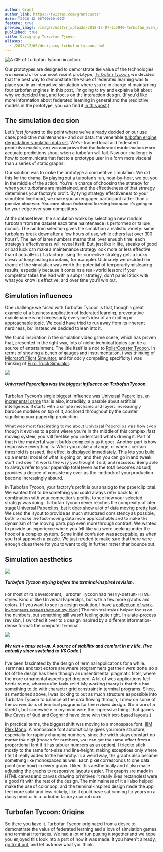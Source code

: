 ```yaml
---
author: Grant
author_link: https://twitter.com/grantcuster
date: "2018-12-06T00:00:00Z"
feature: true
preview_image: /images/editor_uploads/2018-12-07-163940-turbofan_even_shorter.gif
published: true
title: Designing Turbofan Tycoon
aliases:
  - /2018/12/06/designing-turbofan-tycoon.html
---
```


![A GIF of Turbofan Tycoon in action.](/images/editor_uploads/2018-12-07-163940-turbofan_even_shorter.gif)

Our prototypes are designed to demonstrate the value of the technologies we research. For our most recent prototype, [Turbofan Tycoon](https://turbofan.fastforwardlabs.com/), we decided that the best way to demonstrate the value of federated learning was to place you in an interactive simulation where you’re in charge of maintaining four turbofan engines. In this post, I’m going to try and explain a bit about why we decided that, and focus on the interaction design. (If you'd like more information about federated learning in general and the predictive models in the prototype, you can find it [in this post](https://blog.fastforwardlabs.com/2018/11/14/federated-learning.html).)

## The simulation decision

Let’s *fast forward* to the point where we’ve already decided on our use case: predictive maintenance - and our data: the venerable [turbofan engine degradation simulation data set](https://ti.arc.nasa.gov/tech/dash/groups/pcoe/prognostic-data-repository/). We’ve trained local and federated predictive models, and we can prove that the federated model makes more accurate predictions about when a turbofan will fail. Now our challenge is how to communicate that fact to a prototype user in a form more visceral than a series of static graphs.

Our solution was to make the prototype a competitive simulation. We did this for the drama. By playing out a turbofan’s run, hour-by-hour, we put you in the middle of the action. You’re in charge of choosing the strategy for when your turbofans are maintained, and the effectiveness of that strategy determines your factory’s profit. By tying strategy effectiveness to your simulated livelihood, we make you an engaged participant rather than a passive observer. You care about federated learning because it’s going to be your edge over your competitors.

At the dataset level, the simulation works by selecting a new random turbofan from the dataset each time maintenance is performed or failure occurs. The random selection gives the simulation a realistic variety: some turbofans break down after a few hours of use, while others last over 300 hours". The law of large numbers means that, over enough time, each strategy’s effectiveness will reveal itself. But, just like in life, streaks of good or bad luck can make a maintenance strategy look more or less effective than it actually is (if a factory using the corrective strategy gets a lucky streak of long-lasting turbofans, for example). Ultimately we decided the drama of the simulation was worth the potential of temporarily misleading results, especially because it contains a real-world lesson: if your competitor takes the lead with a subpar strategy, don’t panic! Stick with what you know is effective, and over time you’ll win out.

## Simulation influences

One challenge we faced with Turbofan Tycoon is that, though a great example of a business application of federated learning, preventative maintenance is not necessarily everyone’s idea of an exciting or approachable topic. We could have tried to run away from its inherent nerdiness, but instead we decided to lean into it. 

We found inspiration in the simulation video game scene, which has proven that, presented in the right way, lots of niche technical topics can be a source of entertainment. The title itself is a nod to [RollerCoaster Tycoon](https://en.wikipedia.org/wiki/RollerCoaster_Tycoon). In terms of showing a bunch of gauges and instrumentation, I was thinking of [Microsoft Flight Simulator](https://en.wikipedia.org/wiki/Microsoft_Flight_Simulator), and for oddly compelling specificity I was thinking of [Euro Truck Simulator](https://en.wikipedia.org/wiki/Euro_Truck_Simulator).

![](/images/editor_uploads/2018-12-07-164406-unipaper.png)

##### [Universal Paperclips](http://www.decisionproblem.com/paperclips/) was the biggest influence on Turbofan Tycoon.

Turbofan Tycoon’s single biggest influence was [Universal Paperclips](http://www.decisionproblem.com/paperclips/), an [incremental game](https://en.wikipedia.org/wiki/Incremental_game) that is also, incredibly, a parable about artificial intelligence. It starts with a simple mechanic and layers increasingly baroque modules on top of it, anchored throughout by the counter signifying your paperclip production.

What was most fascinating to me about Universal Paperclips was how even though it evolves to a point where you’re in the middle of this complex, fast moving system, you still feel like you understand what’s driving it. Part of that is the masterful way it builds complexity as it goes. Another part is how responsive everything is. When you make a change, or when a certain threshold is passed, the effect is displayed immediately. This lets you build up a mental model of what is going on, and then you can go in and tweak stuff and see if it works the way you thought it did, and reassess. Being able to always refer to your paperclip total (even as the total becomes absurd) provides a degree of consistency even as the methods of your production become increasingly absurd.

In Turbofan Tycoon, your factory’s profit is our analog to the paperclip total. We wanted that to be something you could always refer back to, in combination with your competitor’s profits, to see how your selected strategy was doing. Turbofan Tycoon never reaches the complexity of later stage Universal Paperclips, but it does show a lot of data moving pretty fast. We used the layout to provide as much structured consistency as possible, both to make the fast-moving data more approachable and to make the dynamism of the moving parts pop even more through contrast. We wanted to provide an experience where you felt like you were peeking under the hood of a complex system. Some initial confusion was acceptable, as when you first approach a puzzle. We just needed to make sure that there were enough clues there for you to want to dig in further rather than bounce out.

## Simulation aesthetics

![](/images/editor_uploads/2018-12-07-164700-Screen_Shot_2018_10_21_at_7_45_16_PM_1540165567038.png)

##### Turbofan Tycoon styling before the terminal-inspired revision.

For most of its development, Turbofan Tycoon had nearly-default-HTML-styles. Kind of like Universal Paperclips, but with a few more graphs and colors. (If you want to see its design evolution, I have [a collection of work-in-progress screenshots on my blog](http://feed.grantcuster.com/stack/ff09-prototype).) The minimal styles helped focus on the numbers, but something still wasn’t feeling quite right. In a late-process revision, I switched it over to a design inspired by a different information-dense format: the computer terminal.

![](/images/editor_uploads/2018-12-07-171003-Screen_Shot_2017_10_15_at_11_37_23_AM_1508082112775.png)

##### My vim + tmux set-up. A source of stability and comfort in my life. (I've actually since switched to VS Code.)

I’ve been fascinated by the design of terminal applications for a while. Terminals and text editors are where programmers get their work done, so a lot of the design has been through an unsentimental pragmatic filter, where the more ornamental aspects get dropped. A lot of web applications feel brittle to me, whereas Vim feels solid. My working theory is that this has something to do with character grid constraint in terminal programs. Since, as mentioned above, I was looking to put as much structure as possible into Turbofan Tycoon to balance all the data flowing through, I drew on some of the conventions of terminal programs for the revised design. (It’s more of a stretch, but somewhere in my mind were the impressive things that games like [Caves of Qud](http://www.cavesofqud.com/) and [Cogmind](https://www.gridsagegames.com/cogmind/) have done with their text-based layouts.)

In practical terms, the biggest shift was moving to a monospace font: [IBM Plex Mono](https://fonts.google.com/specimen/IBM+Plex+Mono). A monospace font automatically gives you more structure, especially for rapidly changing numbers, since the width stays constant no matter the digit (though for numbers, you can get the same effect from a proportional font if it has tabular numbers as an option). I tried to stick mostly to the same font-size and line-height, making exceptions only where I felt it really added to the hierarchy. In a weird way, the graphs also became something like monospaced as well. Each pixel corresponds to one data point (one hour) in every graph. I liked this aesthetically and it also made adjusting the graphs to responsive layouts easier. The graphs are made in HTML canvas and canvas drawing primitives (it really likes rectangles) were a good fit with the rest of the design. The minimalness of it all also helped make the use of color pop, and the terminal-inspired design made the app feel more solid and less rickety, like it could have sat running for years on a dusty monitor in a turbofan factory control room.

## Turbofan Tycoon: Origins

So there you have it. Turbofan Tycoon originated from a desire to demonstrate the value of federated learning and a love of simulation games and terminal interfaces. We had a lot of fun putting it together and we hope you enjoyed this look into a part of how it was made. If you haven't already, [go try it out](https://turbofan.fastforwardlabs.com/), and let us know what you think.
